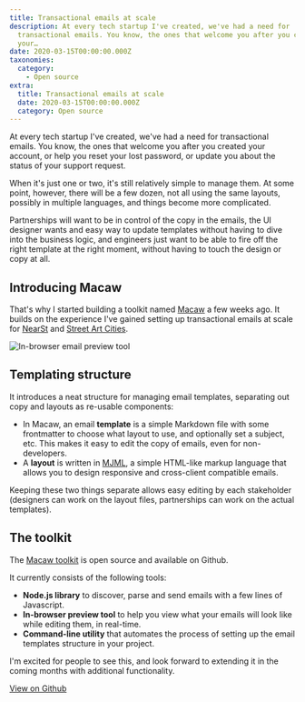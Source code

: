 ```yaml
---
title: Transactional emails at scale
description: At every tech startup I've created, we've had a need for
  transactional emails. You know, the ones that welcome you after you created
  your…
date: 2020-03-15T00:00:00.000Z
taxonomies:
  category:
    - Open source
extra:
  title: Transactional emails at scale
  date: 2020-03-15T00:00:00.000Z
  category: Open source
---
```


At every tech startup I've created, we've had a need for transactional emails. You know, the ones that welcome you after you created your account, or help you reset your lost password, or update you about the status of your support request.

When it's just one or two, it's still relatively simple to manage them. At some point, however, there will be a few dozen, not all using the same layouts, possibly in multiple languages, and things become more complicated.

Partnerships will want to be in control of the copy in the emails, the UI designer wants and easy way to update templates without having to dive into the business logic, and engineers just want to be able to fire off the right template at the right moment, without having to touch the design or copy at all.

## Introducing Macaw

That's why I started building a toolkit named [Macaw](https://github.com/macaw-email/macaw) a few weeks ago. It builds on the experience I've gained setting up transactional emails at scale for [NearSt](https://near.st/) and [Street Art Cities](https://streetartcities.com/).

![In-browser email preview tool](https://schof.link/0nEV68r)

## Templating structure

It introduces a neat structure for managing email templates, separating out copy and layouts as re-usable components:

- In Macaw, an email **template** is a simple Markdown file with some frontmatter to choose what layout to use, and optionally set a subject, etc. This makes it easy to edit the copy of emails, even for non-developers.
- A **layout** is written in [MJML](https://mjml.io/), a simple HTML-like markup language that allows you to design responsive and cross-client compatible emails.

Keeping these two things separate allows easy editing by each stakeholder (designers can work on the layout files, partnerships can work on the actual templates).

## The toolkit

The [Macaw toolkit](https://github.com/macaw-email/macaw) is open source and available on Github.

It currently consists of the following tools:

- **Node.js library** to discover, parse and send emails with a few lines of Javascript.
- **In-browser preview tool** to help you view what your emails will look like while editing them, in real-time.
- **Command-line utility** that automates the process of setting up the email templates structure in your project.

I'm excited for people to see this, and look forward to extending it in the coming months with additional functionality.

<a class="button" rel="noopener noreferrer" href="https://github.com/macaw-email/macaw" target="_blank">View on Github</a>
